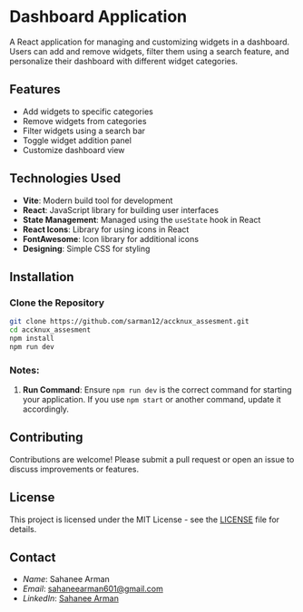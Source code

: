 # Dashboard Application

A React application for managing and customizing widgets in a dashboard. Users can add and remove widgets, filter them using a search feature, and personalize their dashboard with different widget categories.

## Features

- Add widgets to specific categories
- Remove widgets from categories
- Filter widgets using a search bar
- Toggle widget addition panel
- Customize dashboard view

## Technologies Used

- **Vite**: Modern build tool for development
- **React**: JavaScript library for building user interfaces
- **State Management**: Managed using the `useState` hook in React
- **React Icons**: Library for using icons in React
- **FontAwesome**: Icon library for additional icons
- **Designing**: Simple CSS for styling

## Installation

### Clone the Repository

```bash
git clone https://github.com/sarman12/accknux_assesment.git
cd accknux_assesment
npm install
npm run dev
```

### Notes:

1. **Run Command**: Ensure `npm run dev` is the correct command for starting your application. If you use `npm start` or another command, update it accordingly.

## Contributing

Contributions are welcome! Please submit a pull request or open an issue to discuss improvements or features.

## License

This project is licensed under the MIT License - see the [LICENSE](LICENSE) file for details.

## Contact

- _Name_: Sahanee Arman
- _Email_: sahaneearman601@gmail.com
- _LinkedIn_: [Sahanee Arman](https://www.linkedin.com/in/s-arman/)
